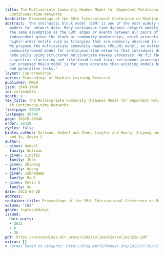 ```yaml
---
title: The Multivariate Community Hawkes Model for Dependent Relational Events in
  Continuous-time Networks
booktitle: Proceedings of the 39th International Conference on Machine Learning
abstract: 'The stochastic block model (SBM) is one of the most widely used generative
  models for network data. Many continuous-time dynamic network models are built upon
  the same assumption as the SBM: edges or events between all pairs of nodes are conditionally
  independent given the block or community memberships, which prevents them from reproducing
  higher-order motifs such as triangles that are commonly observed in real networks.
  We propose the multivariate community Hawkes (MULCH) model, an extremely flexible
  community-based model for continuous-time networks that introduces dependence between
  node pairs using structured multivariate Hawkes processes. We fit the model using
  a spectral clustering and likelihood-based local refinement procedure. We find that
  our proposed MULCH model is far more accurate than existing models both for predictive
  and generative tasks.'
layout: inproceedings
series: Proceedings of Machine Learning Research
publisher: PMLR
issn: 2640-3498
id: soliman22a
month: 0
tex_title: The Multivariate Community {H}awkes Model for Dependent Relational Events
  in Continuous-time Networks
firstpage: 20329
lastpage: 20346
page: 20329-20346
order: 20329
cycles: false
bibtex_author: Soliman, Hadeel and Zhao, Lingfei and Huang, Zhipeng and Paul, Subhadeep
  and Xu, Kevin S
author:
- given: Hadeel
  family: Soliman
- given: Lingfei
  family: Zhao
- given: Zhipeng
  family: Huang
- given: Subhadeep
  family: Paul
- given: Kevin S
  family: Xu
date: 2022-06-28
address:
container-title: Proceedings of the 39th International Conference on Machine Learning
volume: '162'
genre: inproceedings
issued:
  date-parts:
  - 2022
  - 6
  - 28
pdf: https://proceedings.mlr.press/v162/soliman22a/soliman22a.pdf
extras: []
# Format based on citeproc: http://blog.martinfenner.org/2013/07/30/citeproc-yaml-for-bibliographies/
---
```

